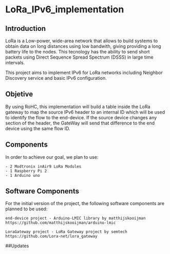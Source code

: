 # LoRa_IPv6_implementation

## Introduction

LoRa is a Low-power, wide-area network that allows to build systems to obtain data on long distances using low bandwith, giving providing a long battery life to the nodes. This tecnology has the ability to send short packets using Direct Sequence Spread Spectrum (DSSS) in large time intervals. 

This project aims to implement IPv6 for LoRa networks including  Neighbor Discovery service and basic IPv6 configuration. 

## Objetive

By using RoHC, this implementation will build a table inside the LoRa gateway to map the source IPv6 header to an internal ID which will be used to identify the flow to the end-device.  If the source device changes any section of the header, the GateWay will send that difference to the end device using the same flow ID.

## Components

In order to achieve our goal, we plan to use:

	- 2 Modtronix inAir9 LoRa Modules
	- 1 Raspberry Pi 2
	- 1 Arduino uno

## Software Components 

For the initial version of the project, the following software components are planned to be used:

	end-device project - Arduino-LMIC library by matthijskooijman
	https://github.com/matthijskooijman/arduino-lmic

	LoraGateway project - LoRa Gateway project by semtech
	https://github.com/Lora-net/lora_gateway

##Updates
